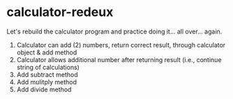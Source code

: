 # calculator-redeux
Let's rebuild the calculator program and practice doing it... all over... again.

1. Calculator can add (2) numbers, return correct result, through calculator object & add method<br>
2. Calculator allows additional number after returning result (i.e., continue string of calculations)<br>
3. Add subtract method<br>
4. Add mulitply method<br>
5. Add divide method<br>
